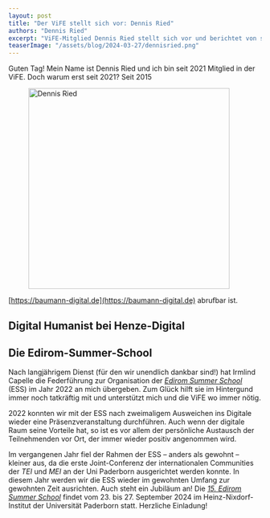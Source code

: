 ```yaml
---
layout: post
title: "Der ViFE stellt sich vor: Dennis Ried"
authors: "Dennis Ried"
excerpt: "ViFE-Mitglied Dennis Ried stellt sich vor und berichtet von seinem Weg zum ViFE, seiner Arbeitbei Henze-Digital und der Organisation der Edirom-Summer-School."
teaserImage: "/assets/blog/2024-03-27/dennisried.png"
---
```


Guten Tag! Mein Name ist Dennis Ried und ich bin seit 2021 Mitglied in der ViFE. Doch warum erst seit 2021? Seit 2015


<figure>
<img src="{{ '/assets/blog/2024-03-27/dennisried.png' | relative_url }}" alt="Dennis Ried" style="height: 400px"/>
</figure>

[https://baumann-digital.de](https://baumann-digital.de) abrufbar ist.

## Digital Humanist bei Henze-Digital


## Die Edirom-Summer-School

Nach langjährigem Dienst (für den wir unendlich dankbar sind!) hat Irmlind Capelle die Federführung zur Organisation der *[Edirom Summer School](https://ess.uni-paderborn.de/)* (ESS) im Jahr 2022 an mich übergeben.
Zum Glück hilft sie im Hintergund immer noch tatkräftig mit und unterstützt mich und die ViFE wo immer nötig.

2022 konnten wir mit der ESS nach zweimaligem Ausweichen ins Digitale wieder eine Präsenzveranstaltung durchführen. Auch wenn der digitale Raum seine Vorteile hat, so ist es vor allem der persönliche Austausch der Teilnehmenden vor Ort, der immer wieder positiv angenommen wird.

Im vergangenen Jahr fiel der Rahmen der ESS –
anders als gewohnt –
kleiner aus, da die erste Joint-Conferenz der internationalen Communities der *TEI* und *MEI* an der Uni Paderborn ausgerichtet werden konnte.
In diesem Jahr werden wir die ESS wieder im gewohnten Umfang zur gewohnten Zeit ausrichten.
Auch steht ein Jubiläum an!
Die *[15. Edirom Summer School](https://ess.uni-paderborn.de/)* findet vom 23. bis 27. September 2024 im  Heinz-Nixdorf-Institut der Universität Paderborn statt. Herzliche Einladung!

